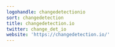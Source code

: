 ```yaml
---
logohandle: changedetectionio
sort: changedetection
title: changedetection.io
twitter: change_det_io
website: 'https://changedetection.io/'
---
```

